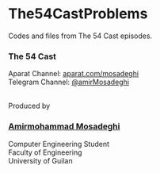 # The54CastProblems

Codes and files from The 54 Cast episodes.

<h3>The 54 Cast</h3>
Aparat Channel: <a href="https://aprat.com/mosadeghi">aparat.com/mosadeghi</a><br>
Telegram Channel: <a href="https://telegram.me/amirMosadeghi"> @amirMosadeghi </a>

<br>Produced by

<a href="https://telegram.me/amirMosadeghi"><h3>Amirmohammad Mosadeghi</h3></a>
Computer Engineering Student<br>
Faculty of Engineering<br>
University of Guilan
<br>
